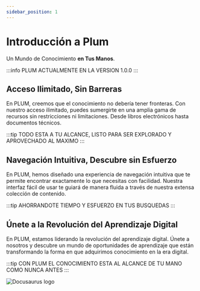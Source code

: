 ```yaml
---
sidebar_position: 1
---
```


# Introducción a Plum

Un Mundo de Conocimiento **en Tus Manos**.

:::info PLUM ACTUALMENTE EN LA VERSION 1.0.0
:::

## Acceso Ilimitado, Sin Barreras

En PLUM, creemos que el conocimiento no debería tener fronteras. Con nuestro acceso ilimitado, puedes sumergirte en una amplia gama de recursos sin restricciones ni limitaciones. Desde libros electrónicos hasta documentos técnicos.

:::tip TODO ESTA A TU ALCANCE, LISTO PARA SER EXPLORADO Y APROVECHADO AL MAXIMO
:::

## Navegación Intuitiva, Descubre sin Esfuerzo

En PLUM, hemos diseñado una experiencia de navegación intuitiva que te permite encontrar exactamente lo que necesitas con facilidad. Nuestra interfaz fácil de usar te guiará de manera fluida a través de nuestra extensa colección de contenido.

:::tip AHORRANDOTE TIEMPO Y ESFUERZO EN TUS BUSQUEDAS
:::

## Únete a la Revolución del Aprendizaje Digital

En PLUM, estamos liderando la revolución del aprendizaje digital. Únete a nosotros y descubre un mundo de oportunidades de aprendizaje que están transformando la forma en que adquirimos conocimiento en la era digital.

:::tip CON PLUM EL CONOCIMIENTO ESTA AL ALCANCE DE TU MANO COMO NUNCA ANTES
:::

![Docusaurus logo](/img/F9.png)

